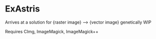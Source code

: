 # ExAstris
Arrives at a solution for {raster image} --> {vector image} genetically
WIP

Requires CImg, ImageMagick, ImageMagick++
